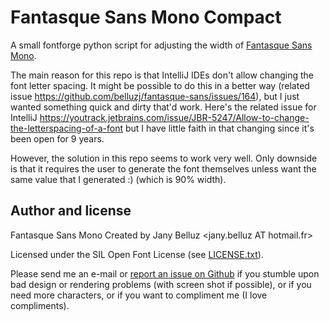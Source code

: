 # Fantasque Sans Mono Compact

A small fontforge python script for adjusting the width of [Fantasque Sans Mono](https://github.com/belluzj/fantasque-sans).

The main reason for this repo is that IntelliJ IDEs don't allow changing the font letter spacing. It might be possible to do this in a better way (related issue https://github.com/belluzj/fantasque-sans/issues/164), but I just wanted something quick and dirty that'd work. Here's the related issue for IntelliJ https://youtrack.jetbrains.com/issue/JBR-5247/Allow-to-change-the-letterspacing-of-a-font but I have little faith in that changing since it's been open for 9 years.

However, the solution in this repo seems to work very well. Only downside is that it requires the user to generate the font themselves unless want the same value that I generated :) (which is 90% width).

## Author and license

Fantasque Sans Mono Created by Jany Belluz \<jany.belluz AT hotmail.fr\>

Licensed under the SIL Open Font License (see [LICENSE.txt](LICENSE.txt)).

Please send me an e-mail or [report an issue on
Github](http://github.com/belluzj/cosmic-sans-neue/issues) if you stumble upon
bad design or rendering problems (with screen shot if possible), or if you need
more characters, or if you want to compliment me (I love compliments).
